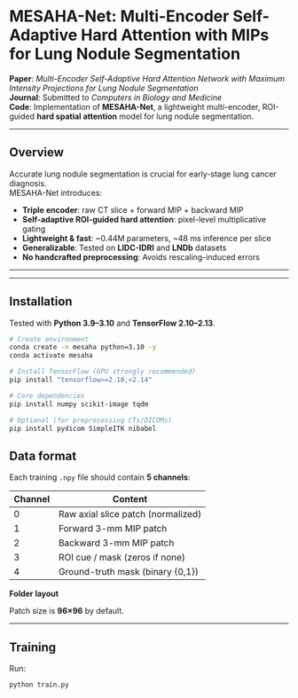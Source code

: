 # MESAHA-Net: Multi-Encoder Self-Adaptive Hard Attention with MIPs for Lung Nodule Segmentation

**Paper**: *Multi-Encoder Self-Adaptive Hard Attention Network with Maximum Intensity Projections for Lung Nodule Segmentation*  
**Journal**: Submitted to *Computers in Biology and Medicine*  
**Code**: Implementation of **MESAHA-Net**, a lightweight multi-encoder, ROI-guided **hard spatial attention** model for lung nodule segmentation.

---

## Overview

Accurate lung nodule segmentation is crucial for early-stage lung cancer diagnosis.  
MESAHA-Net introduces:

- **Triple encoder**: raw CT slice + forward MIP + backward MIP  
- **Self-adaptive ROI-guided hard attention**: pixel-level multiplicative gating  
- **Lightweight & fast**: ~0.44M parameters, ~48 ms inference per slice  
- **Generalizable**: Tested on **LIDC-IDRI** and **LNDb** datasets  
- **No handcrafted preprocessing**: Avoids rescaling-induced errors  

---

---

## Installation

Tested with **Python 3.9–3.10** and **TensorFlow 2.10–2.13**.

```bash
# Create environment
conda create -n mesaha python=3.10 -y
conda activate mesaha

# Install TensorFlow (GPU strongly recommended)
pip install "tensorflow>=2.10,<2.14"

# Core dependencies
pip install numpy scikit-image tqdm

# Optional (for preprocessing CTs/DICOMs)
pip install pydicom SimpleITK nibabel
```
## Data format

Each training `.npy` file should contain **5 channels**:

| Channel | Content                            |
|---------|------------------------------------|
| 0       | Raw axial slice patch (normalized) |
| 1       | Forward 3-mm MIP patch             |
| 2       | Backward 3-mm MIP patch            |
| 3       | ROI cue / mask (zeros if none)     |
| 4       | Ground-truth mask (binary {0,1})   |

**Folder layout**

Patch size is **96×96** by default.

---

## Training

Run:

```bash
python train.py


